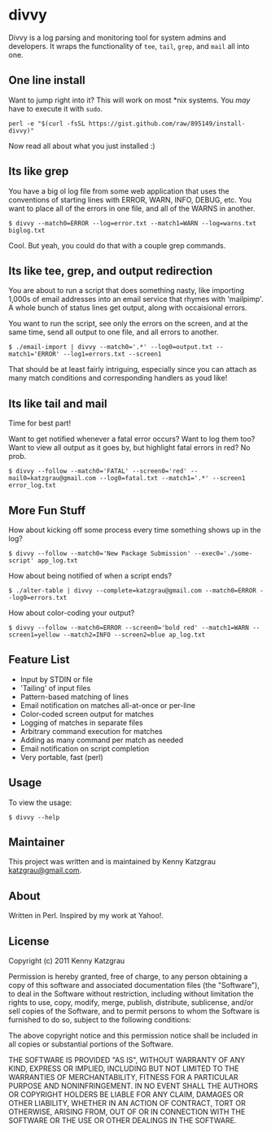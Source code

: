 # divvy

Divvy is a log parsing and monitoring tool for system admins and developers. 
It wraps the functionality of `tee`, `tail`, `grep`, and `mail` all into one.

## One line install

Want to jump right into it? This will work on most *nix systems. You _may_ have to execute it with `sudo`.

`perl -e "$(curl -fsSL https://gist.github.com/raw/895149/install-divvy)"`

Now read all about what you just installed :)

## Its like grep

You have a big ol log file from some web application that uses the conventions
of starting lines with ERROR, WARN, INFO, DEBUG, etc. You want to place all of
the errors in one file, and all of the WARNS in another.

`$ divvy --match0=ERROR --log=error.txt --match1=WARN --log=warns.txt biglog.txt`

Cool. But yeah, you could do that with a couple grep commands.

## Its like tee, grep, and output redirection

You are about to run a script that does something nasty, like importing 1,000s
of email addresses into an email service that rhymes with 'mailpimp'. A whole
bunch of status lines get output, along with occaisional errors.

You want to run the script, see only the errors on the screen, and at the same time, 
send all output to one file, and all errors to another.

`$ ./email-import | divvy --match0='.*' --log0=output.txt --match1='ERROR' --log1=errors.txt --screen1`

That should be at least fairly intriguing, especially since you can attach as many match conditions
and corresponding handlers as youd like!

## Its like tail and mail

Time for best part!

Want to get notified whenever a fatal error occurs? Want to log them too? Want
to view all output as it goes by, but highlight fatal errors in red? No prob.

`$ divvy --follow --match0='FATAL' --screen0='red' --mail0=katzgrau@gmail.com --log0=fatal.txt --match1='.*' --screen1 error_log.txt` 

## More Fun Stuff

How about kicking off some process every time something shows up in the log?

`$ divvy --follow --match0='New Package Submission' --exec0='./some-script' app_log.txt`

How about being notified of when a script ends?

`$ ./alter-table | divvy --complete=katzgrau@gmail.com --match0=ERROR --log0=errors.txt`

How about color-coding your output?

`$ divvy --follow --match0=ERROR --screen0='bold red' --match1=WARN --screen1=yellow --match2=INFO --screen2=blue ap_log.txt` 

## Feature List

* Input by STDIN or file
* 'Tailing' of input files
* Pattern-based matching of lines
* Email notification on matches all-at-once or per-line
* Color-coded screen output for matches
* Logging of matches in separate files
* Arbitrary command execution for matches
* Adding as many command per match as needed
* Email notification on script completion
* Very portable, fast (perl)

## Usage

To view the usage:

`$ divvy --help`

## Maintainer

This project was written and is maintained by Kenny Katzgrau <katzgrau@gmail.com>.

## About

Written in Perl. Inspired by my work at Yahoo!.

## License

Copyright (c) 2011 Kenny Katzgrau

Permission is hereby granted, free of charge, to any person obtaining a copy
of this software and associated documentation files (the "Software"), to deal
in the Software without restriction, including without limitation the rights
to use, copy, modify, merge, publish, distribute, sublicense, and/or sell
copies of the Software, and to permit persons to whom the Software is
furnished to do so, subject to the following conditions:

The above copyright notice and this permission notice shall be included in
all copies or substantial portions of the Software.

THE SOFTWARE IS PROVIDED "AS IS", WITHOUT WARRANTY OF ANY KIND, EXPRESS OR
IMPLIED, INCLUDING BUT NOT LIMITED TO THE WARRANTIES OF MERCHANTABILITY,
FITNESS FOR A PARTICULAR PURPOSE AND NONINFRINGEMENT. IN NO EVENT SHALL THE
AUTHORS OR COPYRIGHT HOLDERS BE LIABLE FOR ANY CLAIM, DAMAGES OR OTHER
LIABILITY, WHETHER IN AN ACTION OF CONTRACT, TORT OR OTHERWISE, ARISING FROM,
OUT OF OR IN CONNECTION WITH THE SOFTWARE OR THE USE OR OTHER DEALINGS IN
THE SOFTWARE.
